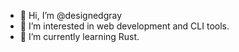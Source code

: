 - 👋 Hi, I’m @designedgray
- 👀 I’m interested in web development and CLI tools.
- 🌱 I’m currently learning Rust.

<!---
designedgray/designedgray is a ✨ special ✨ repository because its `README.md` (this file) appears on your GitHub profile.
You can click the Preview link to take a look at your changes.
--->
